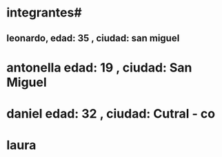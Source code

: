 # integrantes#
## leonardo, edad: 35 , ciudad: san miguel 
# antonella edad: 19 , ciudad: San Miguel
# daniel edad: 32 , ciudad: Cutral - co
# laura 
